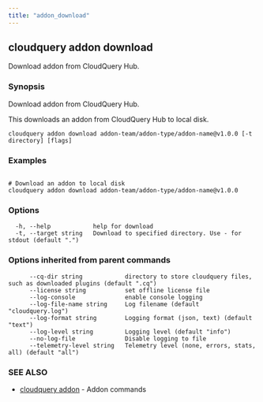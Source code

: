 ```yaml
---
title: "addon_download"
---
```

## cloudquery addon download

Download addon from CloudQuery Hub.

### Synopsis

Download addon from CloudQuery Hub.

This downloads an addon from CloudQuery Hub to local disk.


```
cloudquery addon download addon-team/addon-type/addon-name@v1.0.0 [-t directory] [flags]
```

### Examples

```

# Download an addon to local disk
cloudquery addon download addon-team/addon-type/addon-name@v1.0.0
```

### Options

```
  -h, --help            help for download
  -t, --target string   Download to specified directory. Use - for stdout (default ".")
```

### Options inherited from parent commands

```
      --cq-dir string            directory to store cloudquery files, such as downloaded plugins (default ".cq")
      --license string           set offline license file
      --log-console              enable console logging
      --log-file-name string     Log filename (default "cloudquery.log")
      --log-format string        Logging format (json, text) (default "text")
      --log-level string         Logging level (default "info")
      --no-log-file              Disable logging to file
      --telemetry-level string   Telemetry level (none, errors, stats, all) (default "all")
```

### SEE ALSO

* [cloudquery addon](/docs/reference/cli/cloudquery_addon)	 - Addon commands

